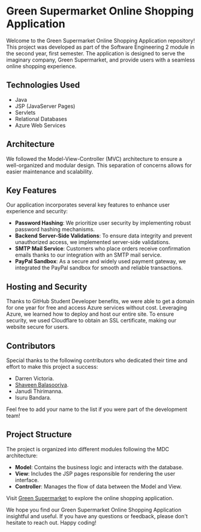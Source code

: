 # Green Supermarket Online Shopping Application

Welcome to the Green Supermarket Online Shopping Application repository! This project was developed as part of the Software Engineering 2 module in the second year, first semester. The application is designed to serve the imaginary company, Green Supermarket, and provide users with a seamless online shopping experience.

## Technologies Used
- Java
- JSP (JavaServer Pages)
- Servlets
- Relational Databases
- Azure Web Services

## Architecture
We followed the Model-View-Controller (MVC) architecture to ensure a well-organized and modular design. This separation of concerns allows for easier maintenance and scalability.

## Key Features
Our application incorporates several key features to enhance user experience and security:

- **Password Hashing**: We prioritize user security by implementing robust password hashing mechanisms.
- **Backend Server-Side Validations**: To ensure data integrity and prevent unauthorized access, we implemented server-side validations.
- **SMTP Mail Service**: Customers who place orders receive confirmation emails thanks to our integration with an SMTP mail service.
- **PayPal Sandbox**: As a secure and widely used payment gateway, we integrated the PayPal sandbox for smooth and reliable transactions.

## Hosting and Security
Thanks to GitHub Student Developer benefits, we were able to get a domain for one year for free and access Azure services without cost. Leveraging Azure, we learned how to deploy and host our entire site. To ensure security, we used Cloudflare to obtain an SSL certificate, making our website secure for users.

## Contributors
Special thanks to the following contributors who dedicated their time and effort to make this project a success:

- Darren Victoria.
- [Shaveen Balasooriya](@swaggy2004).
- Janudi Thirimanna.
- Isuru Bandara.

Feel free to add your name to the list if you were part of the development team!

## Project Structure
The project is organized into different modules following the MDC architecture:

- **Model**: Contains the business logic and interacts with the database.
- **View**: Includes the JSP pages responsible for rendering the user interface.
- **Controller**: Manages the flow of data between the Model and View.

Visit [Green Supermarket](https://greensupermarket.software) to explore the online shopping application.

We hope you find our Green Supermarket Online Shopping Application insightful and useful. If you have any questions or feedback, please don't hesitate to reach out. Happy coding!
